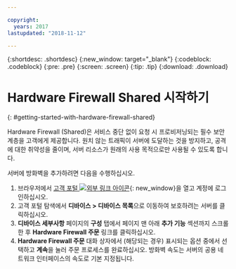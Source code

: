 ```yaml
---

copyright:
  years: 2017
lastupdated: "2018-11-12"

---
```


{:shortdesc: .shortdesc}
{:new_window: target="_blank"}
{:codeblock: .codeblock}
{:pre: .pre}
{:screen: .screen}
{:tip: .tip}
{:download: .download}

# Hardware Firewall Shared 시작하기 
{: #getting-started-with-hardware-firewall-shared}

Hardware Firewall (Shared)은 서비스 중단 없이 요청 시 프로비저닝되는 필수 보안 계층을 고객에게 제공합니다. 원치 않는 트래픽이 서버에 도달하는 것을 방지하고, 공격에 대한 취약성을 줄이며, 서버 리소스가 원래의 사용 목적으로만 사용될 수 있도록 합니다. 

서버에 방화벽을 추가하려면 다음을 수행하십시오.

1. 브라우저에서 [고객 포털 ![외부 링크 아이콘](../../icons/launch-glyph.svg "외부 링크 아이콘")](https://control.softlayer.com/){: new_window}을 열고 계정에 로그인하십시오.
2. 고객 포털 탐색에서 **디바이스 > 디바이스 목록**으로 이동하여 보호하려는 서버를 클릭하십시오.  
3. **디바이스 세부사항** 페이지의 **구성** 탭에서 페이지 맨 아래 **추가 기능** 섹션까지 스크롤한 후 **Hardware Firewall 주문** 링크를 클릭하십시오. 
4. **Hardware Firewall 주문** 대화 상자에서 (해당되는 경우) 표시되는 옵션 중에서 선택하고 **계속**을 눌러 주문 프로세스를 완료하십시오. 방화벽 속도는 서버의 공용 네트워크 인터페이스의 속도로 기본 지정됩니다. 
